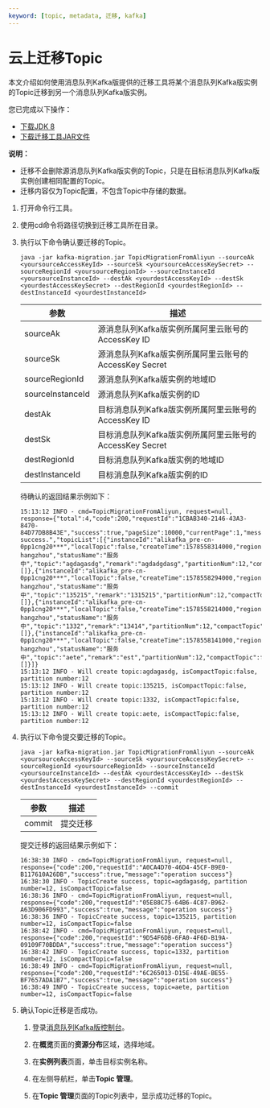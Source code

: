```yaml
---
keyword: [topic, metadata, 迁移, kafka]
---
```


# 云上迁移Topic

本文介绍如何使用消息队列Kafka版提供的迁移工具将某个消息队列Kafka版实例的Topic迁移到另一个消息队列Kafka版实例。

您已完成以下操作：

-   [下载JDK 8](https://www.oracle.com/java/technologies/javase/javase-jdk8-downloads.html)
-   [下载迁移工具JAR文件](https://aliware-images.oss-cn-hangzhou.aliyuncs.com/Kafka/migration%20tool/7.30%20Migration%20Tool/kafka-migration.jar)

**说明：**

-   迁移不会删除源消息队列Kafka版实例的Topic，只是在目标消息队列Kafka版实例创建相同配置的Topic。
-   迁移内容仅为Topic配置，不包含Topic中存储的数据。

1.  打开命令行工具。

2.  使用cd命令将路径切换到迁移工具所在目录。

3.  执行以下命令确认要迁移的Topic。

    `java -jar kafka-migration.jar TopicMigrationFromAliyun --sourceAk <yoursourceAccessKeyId> --sourceSk <yoursourceAccessKeySecret> --sourceRegionId <yoursourceRegionId> --sourceInstanceId <yoursourceInstanceId> --destAk <yourdestAccessKeyId> --destSk <yourdestAccessKeySecret> --destRegionId <yourdestRegionId> --destInstanceId <yourdestInstanceId>`

    |参数|描述|
    |--|--|
    |sourceAk|源消息队列Kafka版实例所属阿里云账号的AccessKey ID|
    |sourceSk|源消息队列Kafka版实例所属阿里云账号的AccessKey Secret|
    |sourceRegionId|源消息队列Kafka版实例的地域ID|
    |sourceInstanceId|源消息队列Kafka版实例的ID|
    |destAk|目标消息队列Kafka版实例所属阿里云账号的AccessKey ID|
    |destSk|目标消息队列Kafka版实例所属阿里云账号的AccessKey Secret|
    |destRegionId|目标消息队列Kafka版实例的地域ID|
    |destInstanceId|目标消息队列Kafka版实例的ID|

    待确认的返回结果示例如下：

    ```
    15:13:12 INFO - cmd=TopicMigrationFromAliyun, request=null, response={"total":4,"code":200,"requestId":"1CBAB340-2146-43A3-8470-84D77DB8B43E","success":true,"pageSize":10000,"currentPage":1,"message":"operation success.","topicList":[{"instanceId":"alikafka_pre-cn-0pp1cng20***","localTopic":false,"createTime":1578558314000,"regionId":"cn-hangzhou","statusName":"服务中","topic":"agdagasdg","remark":"agdadgdasg","partitionNum":12,"compactTopic":false,"status":0,"tags":[]},{"instanceId":"alikafka_pre-cn-0pp1cng20***","localTopic":false,"createTime":1578558294000,"regionId":"cn-hangzhou","statusName":"服务中","topic":"135215","remark":"1315215","partitionNum":12,"compactTopic":false,"status":0,"tags":[]},{"instanceId":"alikafka_pre-cn-0pp1cng20***","localTopic":false,"createTime":1578558214000,"regionId":"cn-hangzhou","statusName":"服务中","topic":"1332","remark":"13414","partitionNum":12,"compactTopic":false,"status":0,"tags":[]},{"instanceId":"alikafka_pre-cn-0pp1cng20***","localTopic":false,"createTime":1578558141000,"regionId":"cn-hangzhou","statusName":"服务中","topic":"aete","remark":"est","partitionNum":12,"compactTopic":false,"status":0,"tags":[]}]}
    15:13:12 INFO - Will create topic:agdagasdg, isCompactTopic:false, partition number:12
    15:13:12 INFO - Will create topic:135215, isCompactTopic:false, partition number:12
    15:13:12 INFO - Will create topic:1332, isCompactTopic:false, partition number:12
    15:13:12 INFO - Will create topic:aete, isCompactTopic:false, partition number:12
    ```

4.  执行以下命令提交要迁移的Topic。

    `java -jar kafka-migration.jar TopicMigrationFromAliyun --sourceAk <yoursourceAccessKeyId> --sourceSk <yoursourceAccessKeySecret> --sourceRegionId <yoursourceRegionId> --sourceInstanceId <yoursourceInstanceId> --destAk <yourdestAccessKeyId> --destSk <yourdestAccessKeySecret> --destRegionId <yourdestRegionId> --destInstanceId <yourdestInstanceId> --commit`

    |参数|描述|
    |--|--|
    |commit|提交迁移|

    提交迁移的返回结果示例如下：

    ```
    16:38:30 INFO - cmd=TopicMigrationFromAliyun, request=null, response={"code":200,"requestId":"A0CA4D70-46D4-45CF-B9E0-B117610A26DB","success":true,"message":"operation success"}
    16:38:30 INFO - TopicCreate success, topic=agdagasdg, partition number=12, isCompactTopic=false
    16:38:36 INFO - cmd=TopicMigrationFromAliyun, request=null, response={"code":200,"requestId":"05E88C75-64B6-4C87-B962-A63D906FD993","success":true,"message":"operation success"}
    16:38:36 INFO - TopicCreate success, topic=135215, partition number=12, isCompactTopic=false
    16:38:42 INFO - cmd=TopicMigrationFromAliyun, request=null, response={"code":200,"requestId":"9D54F6DB-6FA0-4F6D-B19A-09109F70BDDA","success":true,"message":"operation success"}
    16:38:42 INFO - TopicCreate success, topic=1332, partition number=12, isCompactTopic=false
    16:38:49 INFO - cmd=TopicMigrationFromAliyun, request=null, response={"code":200,"requestId":"6C265013-D15E-49AE-BE55-BF7657ADA1B7","success":true,"message":"operation success"}
    16:38:49 INFO - TopicCreate success, topic=aete, partition number=12, isCompactTopic=false
    ```

5.  确认Topic迁移是否成功。

    1.  登录[消息队列Kafka版控制台](https://kafka.console.aliyun.com/)。

    2.  在**概览**页面的**资源分布**区域，选择地域。

    3.  在**实例列表**页面，单击目标实例名称。

    4.  在左侧导航栏，单击**Topic 管理**。

    5.  在**Topic 管理**页面的Topic列表中，显示成功迁移的Topic。


